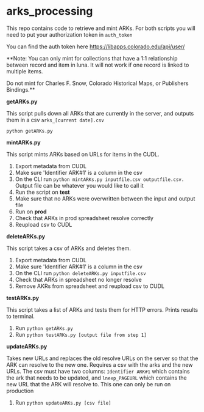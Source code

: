 # arks_processing

This repo contains code to retrieve and mint ARKs. For both scripts you will need to put your authorization token in ```auth_token```

You can find the auth token here https://libapps.colorado.edu/api/user/

**Note: You can only mint for collections that have a 1:1 relationship between record and item in luna. It will not work if one record is linked to multiple items.

Do not mint for Charles F. Snow, Colorado Historical Maps, or Publishers Bindings.**

**getARKs.py**

This script pulls down all ARKs that are currently in the server, and outputs them in a csv ```arks_[current date].csv```

```python getARKs.py```

**mintARKs.py**

This script mints ARKs based on URLs for items in the CUDL.

1. Export metadata from CUDL
2. Make sure 'Identifier ARK#1' is a column in the csv
3. On the CLI run ```python mintARKs.py inputfile.csv outputfile.csv.``` Output file can be whatever you would like to call it
4. Run the script on **test**
5. Make sure that no ARKs were overwritten between the input and output file
6. Run on **prod**
7. Check that ARKs in prod spreadsheet resolve correctly
8. Reupload csv to CUDL

**deleteARKs.py**

This script takes a csv of ARKs and deletes them.

1. Export metadata from CUDL
2. Make sure 'Identifier ARK#1' is a column in the csv
3. On the CLI run ```python deleteARKs.py inputfile.csv``` 
4. Check that ARKs in spreadsheet no longer resolve 
5. Remove AKRs from spreadsheet and reupload csv to CUDL

**testARKs.py**

This script takes a list of ARKs and tests them for HTTP errors. Prints results to terminal.

1. Run ```python getARKs.py```
2. Run ```python testARKs.py [output file from step 1]```

**updateARKs.py**

Takes new URLs and replaces the old resolve URLs on the server so that the ARK can resolve to the new one. Requires a csv with the arks and the new URLs. The csv must have two columns: ```Identifier ARK#1``` which contains the ark that needs to be updated, and ```lnexp_PAGEURL``` which contains the new URL that the ARK will resolve to. This one can only be run on production

1. Run ```python updateARKs.py [csv file] ```
